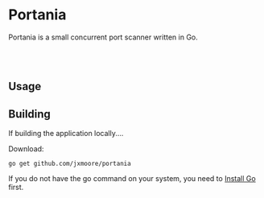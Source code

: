 # Portania

Portania is a small concurrent port scanner written in Go.

<br>
<br>

## Usage


## Building

If building the application locally....


Download:
```shell
go get github.com/jxmoore/portania
```
If you do not have the go command on your system, you need to [Install Go](http://golang.org/doc/install) first.

<br>